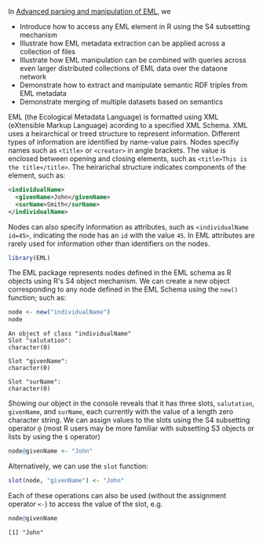 <!--
%\VignetteEngine{knitr}
%\VignetteIndexEntry{Advanced parsing of EML}
-->




In [Advanced parsing and manipulation of EML](https://github.com/ropensci/EML/blob/master/inst/doc/Advanced_parsing_of_EML.md), we

- Introduce how to access any EML element in R using the S4 subsetting mechanism
- Illustrate how EML metadata extraction can be applied across a collection of files 
- Illustrate how EML manipulation can be combined with queries across even larger distributed collections of EML data over the dataone network
- Demonstrate how to extract and manipulate semantic RDF triples from EML metadata
- Demonstrate merging of multiple datasets based on semantics


EML (the Ecological Metadata Language) is formatted using XML (eXtensible Markup Language) acording to a specified XML Schema.  XML uses a heirarchical or treed structure to represent information.  Different types of information are identified by name-value pairs.  Nodes specifiy names such as `<title>` or `<creator>` in angle brackets.  The value is enclosed between opening and closing elements, such as `<title>This is the title</title>`.  The heirarichal structure indicates components of the element, such as: 

```xml
<individualName>
  <givenName>John</givenName>
  <surName>Smith</surName>
</individualName>
```

Nodes can also specify information as attributes, such as `<individualName id=45>`, indicating the node has an `id` with the value `45`.  In EML attributes are rarely used for information other than identifiers on the nodes.  



```r
library(EML)
```


The EML package represents nodes defined in the EML schema as R objects using R's S4 object mechanism. We can create a new object corresponding to any node defined in the EML Schema using the `new()` function; such as:


```r
node <- new("individualName")
node
```

```
An object of class "individualName"
Slot "salutation":
character(0)

Slot "givenName":
character(0)

Slot "surName":
character(0)
```

Showing our object in the console reveals that it has three slots, `salutation`, `givenName`, and `surName`, each currently with the value of a length zero character string.  We can assign values to the slots using the S4 subsetting operator `@` (most R users may be more familiar with subsetting S3 objects or lists by using the `$` operator)


```r
node@givenName <- "John"
```

Alternatively, we can use the `slot` function: 


```r
slot(node, "givenName") <- "John"
```

Each of these operations can also be used (without the assignment operator `<-`) to access the value of the slot, e.g. 


```r
node@givenName
```

```
[1] "John"
```








